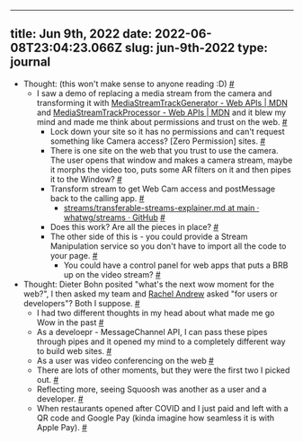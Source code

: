 
---
title: Jun 9th, 2022 
date: 2022-06-08T23:04:23.066Z
slug: jun-9th-2022
type: journal
---
* Thought: (this won't make sense to anyone reading :D) [#](#62bee4d8-274d-4b53-bf74-657c6b166af5)<a name="62bee4d8-274d-4b53-bf74-657c6b166af5"></a>
  * I saw a demo of replacing a media stream from the camera and transforming it with [MediaStreamTrackGenerator - Web APIs | MDN](https://developer.mozilla.org/en-US/docs/Web/API/MediaStreamTrackGenerator) and [MediaStreamTrackProcessor - Web APIs | MDN](https://developer.mozilla.org/en-US/docs/Web/API/MediaStreamTrackProcessor)  and it blew my mind and made me think about permissions and trust on the web. [#](#62bee4d8-3bbf-48a2-b2c0-ba84ceda80ad)<a name="62bee4d8-3bbf-48a2-b2c0-ba84ceda80ad"></a>
    * Lock down your site so it has no permissions and can't request something like Camera access? [Zero Permission] sites. [#](#62bee4d8-cbe8-4a52-8a2d-3a97ded83b09)<a name="62bee4d8-cbe8-4a52-8a2d-3a97ded83b09"></a>
    * There is one site on the web that you trust to use the camera. The user opens that window and makes a camera stream, maybe it morphs the video too, puts some AR filters on it and then pipes it to the Window? [#](#62bee4d8-5b17-41c9-9ff9-5e1fec5d4500)<a name="62bee4d8-5b17-41c9-9ff9-5e1fec5d4500"></a>
    * Transform stream to get Web Cam access and postMessage back to the calling app. [#](#62bee4d8-bc50-4b93-b108-766d3ecf69a4)<a name="62bee4d8-bc50-4b93-b108-766d3ecf69a4"></a>
      * [streams/transferable-streams-explainer.md at main · whatwg/streams · GitHub](https://github.com/whatwg/streams/blob/main/transferable-streams-explainer.md) [#](#62bee4d8-90fb-4f2c-9aaf-e23e242b4f59)<a name="62bee4d8-90fb-4f2c-9aaf-e23e242b4f59"></a>
    * Does this work? Are all the pieces in place? [#](#62bee4d8-7c4c-4614-b496-093bcc55d83b)<a name="62bee4d8-7c4c-4614-b496-093bcc55d83b"></a>
    * The other side of this is - you could provide a Stream Manipulation service so you don't have to import all the code to your page. [#](#62bee4d8-6422-4574-9c30-d1b05cf21ef6)<a name="62bee4d8-6422-4574-9c30-d1b05cf21ef6"></a>
      * You could have a control panel for web apps that puts a BRB up on the video stream? [#](#62bee4d8-1a96-4bdc-9f26-5652b9625784)<a name="62bee4d8-1a96-4bdc-9f26-5652b9625784"></a>
* Thought: Dieter Bohn posited "what's the next wow moment for the web?", I then asked my team and [Rachel Andrew](../entry/rachel-andrew) asked "for users or developers"? Both I suppose. [#](#62bee4d8-72b2-40ce-9e13-b7525935eddd)<a name="62bee4d8-72b2-40ce-9e13-b7525935eddd"></a>
  * I had two different thoughts in my head about what made me go Wow in the past [#](#62bee4d8-f894-4004-a004-07fc17b7ceea)<a name="62bee4d8-f894-4004-a004-07fc17b7ceea"></a>
  * As a develoepr - MessageChannel API, I can pass these pipes through pipes and it opened my mind to a completely different way to build web sites. [#](#62bee4d8-66ed-4fb6-91f0-373428fe487d)<a name="62bee4d8-66ed-4fb6-91f0-373428fe487d"></a>
  * As a user was video conferencing on the web [#](#62bee4d8-c4b8-4a69-8288-514d1162b090)<a name="62bee4d8-c4b8-4a69-8288-514d1162b090"></a>
  * There are lots of other moments, but they were the first two I picked out. [#](#62bee4d8-023c-4b8b-81b5-3e738ad495d5)<a name="62bee4d8-023c-4b8b-81b5-3e738ad495d5"></a>
  * Reflecting more, seeing Squoosh was another as a user and a developer. [#](#62bee4d8-9ccb-4e26-9d4a-73fe65b09c75)<a name="62bee4d8-9ccb-4e26-9d4a-73fe65b09c75"></a>
  * When restaurants opened after COVID and I just paid and left with a QR code and Google Pay (kinda imagine how seamless it is with Apple Pay). [#](#62bee4d8-345f-406e-a74f-ce4bb9c454ac)<a name="62bee4d8-345f-406e-a74f-ce4bb9c454ac"></a>

